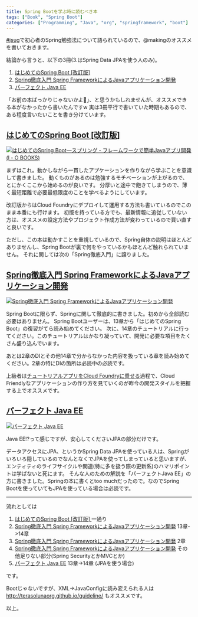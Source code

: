 ```yaml
---
title: Spring Bootを学ぶ時に読むべき本
tags: ["Book", "Spring Boot"]
categories: ["Programming", "Java", "org", "springframework", "boot"]
---
```


[#jsug](https://jsug.doorkeeper.jp/events/52244)で初心者のSpring勉強法について語られているので、@makingのオススメを書いておきます。



結論から言うと、以下の3冊(3.はSpring Data JPAを使う人のみ)。

1. [はじめてのSpring Boot [改訂版] ](http://bit.ly/hajiboot2)
2. [Spring徹底入門 Spring FrameworkによるJavaアプリケーション開発](http://bit.ly/spring-book)
3. [パーフェクト Java EE](http://bit.ly/perfect-javaee)

「お前の本ばっかりじゃないかよ💢」、と思うかもしれませんが、オススメできる本がなかったから書いたんですw
実は3冊平行で書いていた時期もあるので、ある程度言いたいことを書き分けています。

## [はじめてのSpring Boot [改訂版] ](http://bit.ly/hajiboot2)

<a href="http://www.amazon.co.jp/exec/obidos/ASIN/4777519694/ikam-22/ref=nosim/" name="amazletlink" target="_blank"><img src="http://ecx.images-amazon.com/images/I/51MBlgJ0pTL._SL160_.jpg" alt="はじめてのSpring Boot―スプリング・フレームワークで簡単Javaアプリ開発 (I・O BOOKS)" style="border: none;" /></a>


まずはこれ。動かしながら一貫したアプケーションを作りながら学ぶことを意識して書きました。
動くものがあるのは勉強するモチベーションが上がるので、とにかくここから始めるのが良いです。
分厚いと途中で飽きてしまうので、薄く最短距離で必要最低限度のことを学べるようにしています。

改訂版からはCloud Foundryにデプロイして運用する方法も書いているのでこのまま本番にも行けます。
初版を持っている方でも、最新情報に追従していない方は、オススメの設定方法やプロジェクト作成方法が変わっているので買い直すと良いです。

ただし、この本は動かすことを重視しているので、Spring自体の説明はほとんどありませんし、Spring Bootが裏で何をやっているかもほとんど触れられていません。
それに関しては次の「Spring徹底入門」に譲りました。

## [Spring徹底入門 Spring FrameworkによるJavaアプリケーション開発](http://bit.ly/spring-book)

<a href="http://www.amazon.co.jp/exec/obidos/ASIN/4798142476/ikam-22/ref=nosim/" name="amazletlink" target="_blank"><img src="http://ecx.images-amazon.com/images/I/6160VVxyCcL._SL160_.jpg" alt="Spring徹底入門 Spring FrameworkによるJavaアプリケーション開発" style="border: none;" /></a>

Spring Bootに限らず、Springに関して徹底的に書きました。初めから全部読む必要はありません。
Spring Bootユーザーは、13章から「はじめてのSpring Boot」の復習がてら読み始めてください。
次に、14章のチュートリアルに行ってください。このチュートリアルはかなり凝っていて、開発に必要な項目をたくさん盛り込んでいます。

あとは2章のDIとその他14章で分からなかった内容を扱っている章を読み始めてください。2章の特にDIの箇所は必読中の必読です。

上級者は[チュートリアルアプリをCloud Foundryに乗せる](https://github.com/Pivotal-Japan/beyond-the-spring-tettei-nyumon)過程で、Cloud Friendlyなアプリケーションの作り方を見ていくのが昨今の開発スタイルを把握する上でオススメです。

## [パーフェクト Java EE](http://bit.ly/perfect-javaee)

<a href="http://www.amazon.co.jp/exec/obidos/ASIN/4774183164/ikam-22/ref=nosim/" name="amazletlink" target="_blank"><img src="http://ecx.images-amazon.com/images/I/51RVOHYy%2BXL._SL160_.jpg" alt="パーフェクト Java EE" style="border: none;" /></a>

Java EE!?って感じですが、安心してくださいJPAの部分だけです。

データアクセスにJPA、というかSpring Data JPAを使っている人は、Springがいろいろ隠しているのでなんとなくでJPAを使ってしまっていると思いますが、エンティティのライフサイクルや関連(特に多を扱う際の更新系)のハマリポイントは学ばないと死にます。
そんな人のための解説を「パーフェクトJava EE」の方に書きました。Springの本に書くとtoo muchだったので。なのでSpring Bootを使っていてもJPAを使っている場合は必読です。


----

流れとしては

1. [はじめてのSpring Boot [改訂版] ](http://bit.ly/hajiboot2) 一通り
1. [Spring徹底入門 Spring FrameworkによるJavaアプリケーション開発](http://bit.ly/spring-book) 13章->14章
1. [Spring徹底入門 Spring FrameworkによるJavaアプリケーション開発](http://bit.ly/spring-book) 2章
1. [Spring徹底入門 Spring FrameworkによるJavaアプリケーション開発](http://bit.ly/spring-book) その他足りない部分(Spring SecurityとかMVCとか)
1. [パーフェクト Java EE](http://bit.ly/perfect-javaee) 13章->14章 (JPAを使う場合)

です。

Bootじゃないですが、XML->JavaConfigに読み変えられる人は
http://terasolunaorg.github.io/guideline/
もオススメです。

以上。
